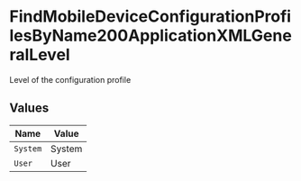 # FindMobileDeviceConfigurationProfilesByName200ApplicationXMLGeneralLevel

Level of the configuration profile


## Values

| Name     | Value    |
| -------- | -------- |
| `System` | System   |
| `User`   | User     |